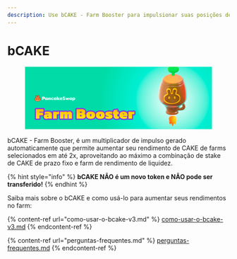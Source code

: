 ```yaml
---
description: Use bCAKE - Farm Booster para impulsionar suas posições de farm V3!
---
```


# bCAKE

<figure><img src="../../../.gitbook/assets/image (8).png" alt=""><figcaption></figcaption></figure>

bCAKE - Farm Booster, é um multiplicador de impulso gerado automaticamente que permite aumentar seu rendimento de CAKE de farms selecionados em até 2x, aproveitando ao máximo a combinação de stake de CAKE de prazo fixo e farm de rendimento de liquidez.

{% hint style="info" %}
**bCAKE NÃO é um novo token e NÃO pode ser transferido!**
{% endhint %}

Saiba mais sobre o bCAKE e como usá-lo para aumentar seus rendimentos no farm:

{% content-ref url="como-usar-o-bcake-v3.md" %}
[como-usar-o-bcake-v3.md](como-usar-o-bcake-v3.md)
{% endcontent-ref %}

{% content-ref url="perguntas-frequentes.md" %}
[perguntas-frequentes.md](perguntas-frequentes.md)
{% endcontent-ref %}
